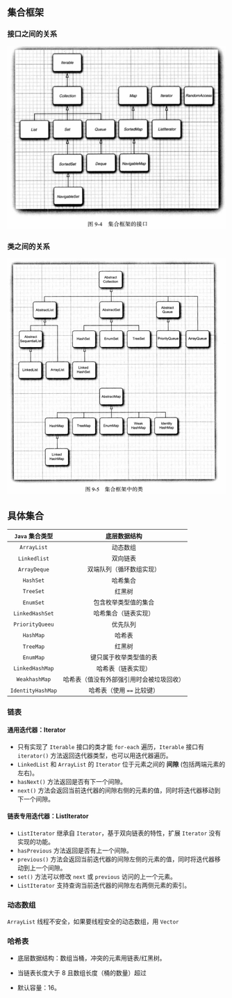 ## 集合框架

### 接口之间的关系

![ch09-a](./picture/ch09-a.png)

### 类之间的关系

![ch09-b](./picture/ch09-b.png)


## 具体集合

|  `Java` 集合类型  |               底层数据结构               |
| :---------------: | :--------------------------------------: |
|    `ArrayList`    |                 动态数组                 |
|   `Linkedlist`    |                 双向链表                 |
|   `ArrayDeque`    |         双端队列（循环数组实现）         |
|     `HashSet`     |                 哈希集合                 |
|     `TreeSet`     |                  红黑树                  |
|     `EnumSet`     |           包含枚举类型值的集合           |
|  `LinkedHashSet`  |           哈希集合（链表实现）           |
|  `PriorityQueeu`  |                 优先队列                 |
|     `HashMap`     |                  哈希表                  |
|     `TreeMap`     |                  红黑树                  |
|     `EnumMap`     |          键只属于枚举类型值的表          |
|  `LinkedHashMap`  |            哈希表（链表实现）            |
|   `WeakhashMap`   | 哈希表（值没有外部强引用时会被垃圾回收） |
| `IdentityHashMap` |        哈希表（使用 `==` 比较键）        |

### 链表

#### 通用迭代器：Iterator

-   只有实现了 `Iterable` 接口的类才能 `for-each` 遍历，`Iterable` 接口有 `iterator()` 方法返回迭代器类型，也可以用迭代器遍历。
-   `LinkedList` 和 `ArrayList` 的 `Iterator` 位于元素之间的 **间隙** (包括两端元素的左右)。
-   `hasNext()` 方法返回是否有下一个间隙。
-   `next()` 方法会返回当前迭代器的间隙右侧的元素的值，同时将迭代器移动到下一个间隙。

#### 链表专用迭代器：ListIterator

-   `ListIterator` 继承自 `Iterator`，基于双向链表的特性，扩展 `Iterator` 没有实现的功能。
-   `hasPrevious`  方法返回是否有上一个间隙。
-   `previous()` 方法会返回当前迭代器的间隙左侧的元素的值，同时将迭代器移动到上一个间隙。
-   `set()` 方法可以修改 `next` 或 `previous` 访问的上一个元素。
-   `ListIterator` 支持查询当前迭代器的间隙左右两侧元素的索引。

### 动态数组

`ArrayList` 线程不安全，如果要线程安全的动态数组，用 `Vector`

### 哈希表

-   底层数据结构：数组当桶，冲突的元素用链表/红黑树。
-   当链表长度大于 $8$ 且数组长度（桶的数量）超过 

-   默认容量：16。

    
